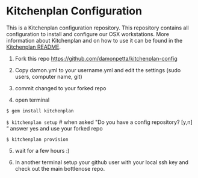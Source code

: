 # Kitchenplan Configuration

This is a Kitchenplan configuration repository. This repository contains all configuration to install and configure our OSX workstations. More information about Kitchenplan and on how to use it can be found in the [Kitchenplan README](https://github.com/kitchenplan/kitchenplan).

1. Fork this repo https://github.com/damonpetta/kitchenplan-config
2. Copy damon.yml to your username.yml and edit the settings (sudo users, computer name, git)

3. commit changed to your forked repo

4. open terminal 

``$ gem install kitchenplan``

``$ kitchenplan setup`` # when asked "Do you have a config repository? [y,n] “ answer yes and use your forked repo

``$ kitchenplan provision``

5. wait for a few hours :)

6. In another terminal setup your github user with your local ssh key and check out the main bottlenose repo.

